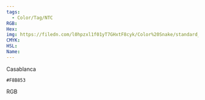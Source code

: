 ```yaml
---
tags:
  - Color/Tag/NTC
RGB:
Hex:
img: https://filedn.com/l0hpzxl1f01yT7GHxtF8cyk/Color%20Snake/standard_csv_to_svg//F8B853.svg
CMYK:
HSL:
Name:
---
```

Casablanca
```palette
#F8B853
```
RGB
